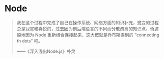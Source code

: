 # Node

> 我在这个过程中完成了自己在操作系统、网络方面的知识补充，蜕变的过程总是寂寞和喜悦的，过去因为前后端语言的不同而分散疏离的知识点，奇迹般地因为 Node 重新组合连接起来，这大概就是乔布斯提到的 “connecting th dots” 吧。
>
> ——《深入浅出Node.js》朴灵



